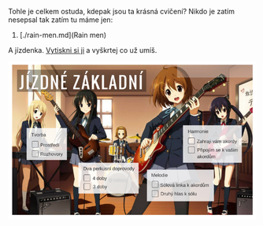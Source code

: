 Tohle je celkem ostuda, kdepak jsou ta krásná cvičení? Nikdo je zatím nesepsal tak zatím tu máme jen:

1. [./rain-men.md](Rain men)

A jízdenka. [Vytiskni si ji](../jizdenka.png) a vyškrtej co už umíš.

![Local Image](../jizdenka.png)

